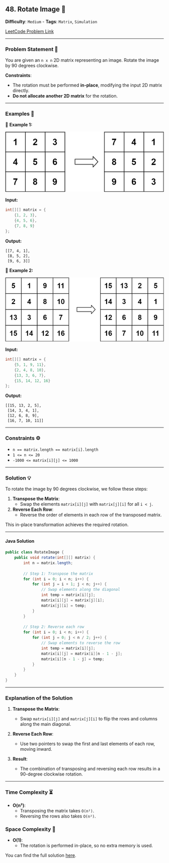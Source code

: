 ## 48. Rotate Image 🔄

**Difficulty**: `Medium` - **Tags**: `Matrix`, `Simulation`

[LeetCode Problem Link](https://leetcode.com/problems/rotate-image/)

---

### Problem Statement 📜

You are given an `n x n` 2D matrix representing an image. Rotate the image by 90 degrees clockwise.

**Constraints**:
- The rotation must be performed **in-place**, modifying the input 2D matrix directly.
- **Do not allocate another 2D matrix** for the rotation.

---

### Examples 🌟

🔹 **Example 1:**

![](rotate1.jpg)

**Input:**
```java
int[][] matrix = {
    {1, 2, 3},
    {4, 5, 6},
    {7, 8, 9}
};
```

**Output:**
```
[[7, 4, 1],
 [8, 5, 2],
 [9, 6, 3]]
```

🔹 **Example 2:**

![](rotate2.jpg)

**Input:**
```java
int[][] matrix = {
    {5, 1, 9, 11},
    {2, 4, 8, 10},
    {13, 3, 6, 7},
    {15, 14, 12, 16}
};
```

**Output:**
```
[[15, 13, 2, 5],
 [14, 3, 4, 1],
 [12, 6, 8, 9],
 [16, 7, 10, 11]]
```

---

### Constraints ⚙️

- `n == matrix.length == matrix[i].length`
- `1 <= n <= 20`
- `-1000 <= matrix[i][j] <= 1000`

---

### Solution 💡

To rotate the image by 90 degrees clockwise, we follow these steps:

1. **Transpose the Matrix**:
   - Swap the elements `matrix[i][j]` with `matrix[j][i]` for all `i < j`.
2. **Reverse Each Row**:
   - Reverse the order of elements in each row of the transposed matrix.

This in-place transformation achieves the required rotation.

---

#### Java Solution

```java
public class RotateImage {
    public void rotate(int[][] matrix) {
        int n = matrix.length;

        // Step 1: Transpose the matrix
        for (int i = 0; i < n; i++) {
            for (int j = i + 1; j < n; j++) {
                // Swap elements along the diagonal
                int temp = matrix[i][j];
                matrix[i][j] = matrix[j][i];
                matrix[j][i] = temp;
            }
        }

        // Step 2: Reverse each row
        for (int i = 0; i < n; i++) {
            for (int j = 0; j < n / 2; j++) {
                // Swap elements to reverse the row
                int temp = matrix[i][j];
                matrix[i][j] = matrix[i][n - 1 - j];
                matrix[i][n - 1 - j] = temp;
            }
        }
    }
}
```

---

### Explanation of the Solution

1. **Transpose the Matrix**:
   - Swap `matrix[i][j]` and `matrix[j][i]` to flip the rows and columns along the main diagonal.

2. **Reverse Each Row**:
   - Use two pointers to swap the first and last elements of each row, moving inward.

3. **Result**:
   - The combination of transposing and reversing each row results in a 90-degree clockwise rotation.

---

### Time Complexity ⏳

- **O(n²)**:
  - Transposing the matrix takes `O(n²)`.
  - Reversing the rows also takes `O(n²)`.

### Space Complexity 💾

- **O(1)**:
  - The rotation is performed in-place, so no extra memory is used.

You can find the full solution [here](Solution.java).